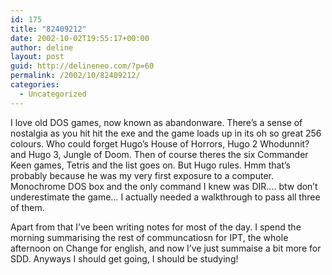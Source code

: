 ```yaml
---
id: 175
title: "82409212"
date: 2002-10-02T19:55:17+00:00
author: deline
layout: post
guid: http://delineneo.com/?p=60
permalink: /2002/10/82409212/
categories:
  - Uncategorized
---
```

I love old DOS games, now known as abandonware. There&#8217;s a sense of nostalgia as you hit hit the exe and the game loads up in its oh so great 256 colours. Who could forget Hugo&#8217;s House of Horrors, Hugo 2 Whodunnit? and Hugo 3, Jungle of Doom. Then of course theres the six Commander Keen games, Tetris and the list goes on. But Hugo rules. Hmm that&#8217;s probably because he was my very first exposure to a computer. Monochrome DOS box and the only command I knew was DIR&#8230;. btw don&#8217;t underestimate the game&#8230; I actually needed a walkthrough to pass all three of them.

Apart from that I&#8217;ve been writing notes for most of the day. I spend the morning summarising the rest of communcatiosn for IPT, the whole afternoon on Change for english, and now I&#8217;ve just summaise a bit more for SDD. Anyways I should get going, I should be studying!
